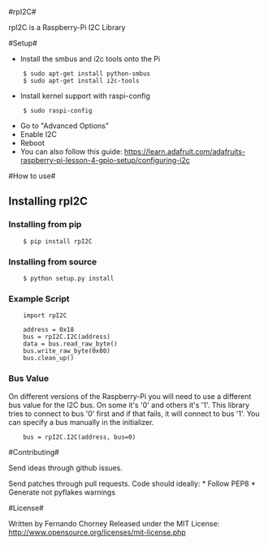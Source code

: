 #rpI2C#

rpI2C is a Raspberry-Pi I2C Library

#Setup#

 * Install the smbus and i2c tools onto the Pi
```
    $ sudo apt-get install python-smbus
    $ sudo apt-get install i2c-tools
```

 * Install kernel support with raspi-config
```
    $ sudo raspi-config
```
  * Go to "Advanced Options"
  * Enable I2C
  * Reboot
  * You can also follow this guide: https://learn.adafruit.com/adafruits-raspberry-pi-lesson-4-gpio-setup/configuring-i2c

#How to use#

## Installing rpI2C ##

### Installing from pip ###
```
    $ pip install rpI2C
```

### Installing from source ###
```
    $ python setup.py install
```

### Example Script ###
```
    import rpI2C

    address = 0x18
    bus = rpI2C.I2C(address)
    data = bus.read_raw_byte()
    bus.write_raw_byte(0x00)
    bus.clean_up()
```

### Bus Value ###
On different versions of the Raspberry-Pi you will need to use a different bus value for the
I2C bus. On some it's '0' and others it's '1'. This library tries to connect to bus '0' first
and if that fails, it will connect to bus '1'. You can specify a bus manually in the initializer.
```
    bus = rpI2C.I2C(address, bus=0)
```

#Contributing#

Send ideas through github issues.

Send patches through pull requests.
Code should ideally:
    * Follow PEP8
    * Generate not pyflakes warnings


#License#

Written by Fernando Chorney
Released under the MIT License: http://www.opensource.org/licenses/mit-license.php
